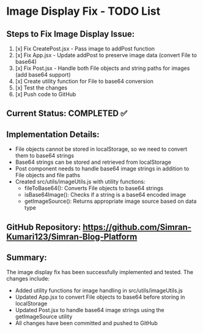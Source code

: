 # Image Display Fix - TODO List

## Steps to Fix Image Display Issue:

1. [x] Fix CreatePost.jsx - Pass image to addPost function
2. [x] Fix App.jsx - Update addPost to preserve image data (convert File to base64)
3. [x] Fix Post.jsx - Handle both File objects and string paths for images (add base64 support)
4. [x] Create utility function for File to base64 conversion
5. [x] Test the changes
6. [x] Push code to GitHub

## Current Status: COMPLETED ✅

## Implementation Details:
- File objects cannot be stored in localStorage, so we need to convert them to base64 strings
- Base64 strings can be stored and retrieved from localStorage
- Post component needs to handle base64 image strings in addition to File objects and file paths
- Created src/utils/imageUtils.js with utility functions:
  - fileToBase64(): Converts File objects to base64 strings
  - isBase64Image(): Checks if a string is a base64 encoded image
  - getImageSource(): Returns appropriate image source based on data type

## GitHub Repository: https://github.com/Simran-Kumari123/Simran-Blog-Platform

## Summary:
The image display fix has been successfully implemented and tested. The changes include:
- Added utility functions for image handling in src/utils/imageUtils.js
- Updated App.jsx to convert File objects to base64 before storing in localStorage
- Updated Post.jsx to handle base64 image strings using the getImageSource utility
- All changes have been committed and pushed to GitHub
